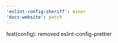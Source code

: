 ```yaml
---
'eslint-config-sheriff': minor
'docs-website': patch
---
```


feat(config): removed eslint-config-prettier
